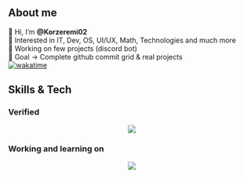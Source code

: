 ## About me  
👋 Hi, I’m **@Korzeremi02**  
👀 Interested in IT, Dev, OS, UI/UX, Math, Technologies and much more  
🔭 Working on few projects (discord bot)   
🥇 Goal -> Complete github commit grid & real projects  
[![wakatime](https://wakatime.com/badge/user/bd983427-c491-4a42-8cb8-c95de187e70a.svg)](https://wakatime.com/@bd983427-c491-4a42-8cb8-c95de187e70a)  

## Skills & Tech 
### Verified
<p align="center">
  <a href="https://skillicons.dev">
    <img src="https://skillicons.dev/icons?i=css,figma,git,github,html,js,linux,md,next,react,svelte,vercel,vscode&perline=14" />
  </a>
</p>

### Working and learning on
<p align="center">
  <a href="https://skillicons.dev">
    <img src="https://skillicons.dev/icons?i=bash,express,flutter,mysql,nodejs,php,postman,py,swift,tailwind,vercel,vite&perline=14" />
  </a>
</p>

